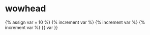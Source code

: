 # wowhead

{% assign var = 10 %}
{% increment var %}
{% increment var %}
{% increment var %}
{{ var }}
